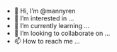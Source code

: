 - 👋 Hi, I’m @mannyren
- 👀 I’m interested in ...
- 🌱 I’m currently learning ...
- 💞️ I’m looking to collaborate on ...
- 📫 How to reach me ...

<!---
mannyren/mannyren is a ✨ special ✨ repository because its `README.md` (this file) appears on your GitHub profile.
You can click the Preview link to take a look at your changes.
--->

